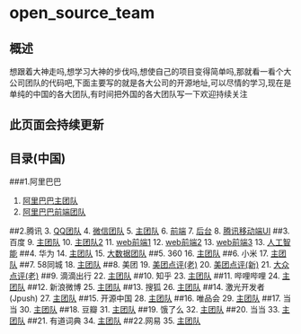 # open_source_team
## 概述
想跟着大神走吗,想学习大神的步伐吗,想使自己的项目变得简单吗,那就看一看个大公司团队的代码吧,下面主要写的就是各大公司的开源地址,可以尽情的学习,现在是单纯的中国的各大团队,有时间把外国的各大团队写一下欢迎持续关注
## 此页面会持续更新
## 目录(中国)
###1.阿里巴巴

 1.  [阿里巴巴主团队](https://github.com/alibaba/)
 2. [阿里巴巴前端团队](https://github.com/thx)
 
##2.腾讯
 3. [QQ团队](https://github.com/AlloyTeam)
 4. [微信团队](https://github.com/tencent-wechat)
 5. [主团队](https://github.com/tencent)
 6. [前端](https://github.com/WechatFE)
 7. [后台](https://github.com/TencentOpen)
 8. [腾讯移动端UI](https://github.com/frozenui)
##3.百度
 9. [主团队](https://github.com/baidu)
 10. [主团队2](https://github.com/ecomfe)
 11. [web前端1](https://github.com/fex-team)
 12. [web前端2](https://github.com/baidufe)
 13. [web前端3](https://github.com/ecomfe)
 13. [人工智能](https://github.com/baidu-research)
##4. 华为
 14. [主团队](https://github.com/Huawei)
 15. [大数据团队](https://github.com/HuaweiBigData)
##5. 360
 16. [主团队](https://github.com/Qihoo360)
##6. 小米
 17. [主团队](https://github.com/xiaomi)
##7. 58同城
 18. [主团队](https://github.com/58code)
##8. 美团
 19. [美团点评(老)](https://github.com/Meituan)
 20. [美团点评(新)](https://github.com/Meituan-Dianping)
 21.  [大众点评(老)](https://github.com/dianping)
##9. 滴滴出行
 22. [主团队](https://github.com/didi) 
##10. 知乎
 23. [主团队](https://github.com/zhihu)
##11. 哔哩哔哩
 24. [主团队](https://github.com/Bilibili)
##12. 新浪微博
 25. [主团队](https://github.com/weibocom)
##13. 搜狐
 26. [主团队](https://github.com/SOHUDBA)
##14. 激光开发者(Jpush)
 27. [主团队](https://github.com/jpush)
##15. 开源中国
 28. [主团队](https://github.com/oschina) 
##16. 唯品会
 29. [主团队](https://github.com/vipshop)
##17. 当当
 30. [主团队](https://github.com/dangdangdotcom)
##18. 豆瓣
 31. [主团队](https://github.com/douban)
##19. 饿了么
 32. [主团队](https://github.com/eleme)
##20. 当当
 33. [主团队](https://github.com/dangdangdotcom) 
##21. 有道词典
 34. [主团队](https://github.com/netease)
##22.网易
 35. [主团队](https://github.com/netease)

